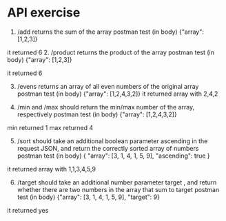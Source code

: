 # API exercise

1. /add returns the sum of the array
postman test (in body) 
{"array": [1,2,3]}

it returned 6
2. /product returns the product of the array
postman test (in body) 
{"array": [1,2,3]}

it returned 6

3. /evens returns an array of all even numbers of the original array
postman test (in body)
{"array": [1,2,4,3,2]}
it returned array with 2,4,2

4. /min and /max should return the min/max number of the array, respectively
postman test (in body)
{"array": [1,2,4,3,2]}

min returned 1
max returned 4

5. /sort should take an additional boolean parameter ascending in the request JSON, and return the correctly sorted array of numbers
postman test (in body)
{
    "array": [3, 1, 4, 1, 5, 9],
    "ascending": true
}

it returned array with 1,1,3,4,5,9

6. /target should take an additional number parameter target , and return whether there are two numbers in the array that sum to target
postman test (in body)
{"array": [3, 1, 4, 1, 5, 9],
    "target": 9}

it returned yes




